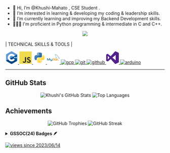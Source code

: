 - 👋 Hi, I’m @Khushi-Mahato , CSE Student .
- 👀 I’m interested in learning & developing my coding & leadership skills.
- 🌱 I’m currently learning and improving my Backend Development skills.
- 👩🏻‍💻 I'm proficient in Python programming & intermediate in C and C++.

<!---
Khushi-Mahato/Khushi-Mahato is a ✨ special ✨ repository because its `README.md` (this file) appears on your GitHub profile.
You can click the Preview link to take a look at your changes.
--->
<p align="center">
<!--   <a href="https://github.com/DenverCoder1/readme-typing-svg"> -->
    <img src="https://readme-typing-svg.herokuapp.com?color=E22FE4&width=380&height=28&lines=Hi👋+I'm+Khushi+Mahato..;I'm+a+Coder+👩🏻‍💻.;Nice+To+Meet+You+....&center=true"></a></p>
<!--     <img src="https://readme-typing-svg.herokuapp.com?color=E22FE4&width=380&height=28&lines=Hi👋+I'm+Khushi+Mahato..;Microsoft+Student+Ambassador;Coder..;Nice+To+Meet+You+....&center=true"></a></p>
 -->
|  TECHNICAL SKILLS & TOOLS |

<p align="right side">
<a  href="https://www.w3schools.com/cpp/" target="__blank" rel="noreferrer">
    <img src="https://raw.githubusercontent.com/devicons/devicon/master/icons/cplusplus/cplusplus-original.svg" alt="cplusplus" width="40" height="40"/>
  </a>
  <a  href="https://developer.mozilla.org/en-US/docs/Web/JavaScript" target="__blank" rel="noreferrer">
    <img src="https://raw.githubusercontent.com/devicons/devicon/master/icons/javascript/javascript-original.svg" alt="javascript" width="40" height="40"/>
  </a>
  <a  href="https://www.python.org" target="__blank" rel="noreferrer">
       <img src="https://raw.githubusercontent.com/devicons/devicon/master/icons/python/python-original.svg" alt="python" width="40" height="40"/>
  </a>
  <a   href="https://www.mysql.com/" target="__blank" rel="noreferrer">
       <img src="https://raw.githubusercontent.com/devicons/devicon/master/icons/mysql/mysql-original-wordmark.svg" alt="mysql" width="40" height="40"/>
  </a>
  <a   href="https://cloud.google.com" target="__blank" rel="noreferrer">
    <img src="https://www.vectorlogo.zone/logos/google_cloud/google_cloud-icon.svg" alt="gcp" width="40" height="40"/>
  </a>
   </a>
  <a href="https://git-scm.com/" target="_blank" rel="noreferrer">
    <img src="https://www.vectorlogo.zone/logos/git-scm/git-scm-icon.svg" alt="git" width="40" height="40"/>
  </a>
  <a href="https://www.github.com" target="_blank" rel="noreferrer">
    <img src="https://www.vectorlogo.zone/logos/github/github-icon.svg" alt="github" width="40" height="40"/>
  </a>
  <a href="https://code.visualstudio.com/" target="_blank" rel="noreferrer">
    <img src="https://raw.githubusercontent.com/devicons/devicon/master/icons/visualstudio/visualstudio-plain.svg" alt="vscode" width="40" height="40"/>
  </a>
  <a href="https://www.arduino.cc/" target="_blank" rel="noreferrer">
    <img src="https://cdn.worldvectorlogo.com/logos/arduino-1.svg" alt="arduino" width="40" height="40"/>
  </a>
  
  ------
## GitHub Stats
<p align="center">
  <img src="https://github-readme-stats.vercel.app/api?username=Khushi-Mahato&show_icons=true&theme=radical" alt="Khushi's GitHub Stats" />
  <img src="https://github-readme-stats.vercel.app/api/top-langs/?username=Khushi-Mahato&layout=compact&theme=radical" alt="Top Languages" width="38%"/>
</p>

## Achievements
<p align="center">
  <img src="https://github-profile-trophy.vercel.app/?username=Khushi-Mahato&theme=onedark&no-frame=true&row=1&column=6" alt="GitHub Trophies" />
  <img src="https://github-readme-streak-stats.herokuapp.com/?user=Khushi-Mahato&theme=radical" alt="GitHub Streak" />
</p>


<details>	
 <summary><b>GSSOC(24) Badges 🪶</b></summary><br>
<div style='display:flex; align-items:center; gap: 10px;' align='center'><a href="https://gssoc.girlscript.tech/leaderboard">
<img src="https://raw.githubusercontent.com/GSSoC24/Postman-Challenge/main/docs/assets/Postman%20White.png" width="100px" height="100px" />
  <img src="https://raw.githubusercontent.com/GSSoC24/Postman-Challenge/main/docs/assets/1.png" width="100px" height="100px" />
  <img src="https://raw.githubusercontent.com/GSSoC24/Postman-Challenge/main/docs/assets/2.png" width="100px" height="100px" />
  <img src="https://raw.githubusercontent.com/GSSoC24/Postman-Challenge/main/docs/assets/3.png" width="100px" height="100px" />
  <img src="https://raw.githubusercontent.com/GSSoC24/Postman-Challenge/main/docs/assets/4.png" width="100px" height="100px" />
  <img src="https://raw.githubusercontent.com/GSSoC24/Postman-Challenge/main/docs/assets/5.png" width="100px" height="100px" />
<!--   <img src="https://raw.githubusercontent.com/GSSoC24/Postman-Challenge/main/docs/assets/6.png" width="105px" height="105px" /> -->
<!--    <img src="https://raw.githubusercontent.com/GSSoC24/Postman-Challenge/main/docs/assets/7.png" width="100px" height="100px" /> --> 
<!--  <img src="https://raw.githubusercontent.com/GSSoC24/Postman-Challenge/main/docs/assets/8.png" width="100px" height="100px" />
  <img src="https://raw.githubusercontent.com/GSSoC24/Contributor/refs/heads/main/assets/Code%20Luminary.png" width="105px" height="105px" />
  <img src="https://raw.githubusercontent.com/GSSoC24/Contributor/refs/heads/main/assets/Git%20Explorer.png" width="100px" height="100px" />
  <img src="https://raw.githubusercontent.com/GSSoC24/Contributor/refs/heads/main/assets/Pull%20Expert.png" width="100px" height="100px" /></a> --> 
</div>
</details>



  ![views since 2023/06/14](https://visitor-badge-deno.deno.dev/Khushi-Mahato.Khushi-Mahato.svg)


